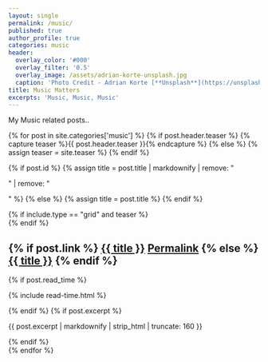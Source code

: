 ```yaml
---
layout: single
permalink: /music/
published: true
author_profile: true
categories: music
header:
  overlay_color: '#000'
  overlay_filter: '0.5'
  overlay_image: /assets/adrian-korte-unsplash.jpg
  caption: 'Photo Credit - Adrian Korte [**Unsplash**](https://unsplash.com)'
title: Music Matters
excerpts: 'Music, Music, Music'
---
```

My Music related posts..

{% for post in site.categories['music'] %}
    {% if post.header.teaser %}
  		{% capture teaser %}{{ post.header.teaser }}{% endcapture %}
	{% else %}
  		{% assign teaser = site.teaser %}
	{% endif %}

{% if post.id %}
  {% assign title = post.title | markdownify | remove: "<p>" | remove: "</p>" %}
{% else %}
  {% assign title = post.title %}
{% endif %}

<div class="{{ include.type | default: "list" }}__item">
  <article class="archive__item" itemscope itemtype="http://schema.org/CreativeWork">
    {% if include.type == "grid" and teaser %}
      <div class="archive__item-teaser">
        <img src=
          {% if teaser contains "://" %}
            "{{ teaser }}"
          {% else %}
            "{{ teaser | relative_url }}"
          {% endif %}
          alt="">
      </div>
    {% endif %}
    <h2 class="archive__item-title" itemprop="headline">
      {% if post.link %}
        <a href="{{ post.link }}">{{ title }}</a> <a href="{{ post.url | relative_url }}" rel="permalink"><i class="fas fa-link" aria-hidden="true" title="permalink"></i><span class="sr-only">Permalink</span></a>
      {% else %}
        <a href="{{ post.url | relative_url }}" rel="permalink">{{ title }}</a>
      {% endif %}
    </h2>
    {% if post.read_time %}
      <p class="page__meta"><i class="far fa-clock" aria-hidden="true"></i> {% include read-time.html %}</p>
    {% endif %}
    {% if post.excerpt %}<p class="archive__item-excerpt" itemprop="description">{{ post.excerpt | markdownify | strip_html | truncate: 160 }}</p>{% endif %}
  </article>
</div>
{% endfor %}

